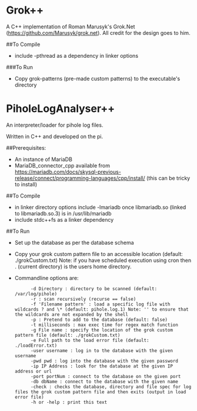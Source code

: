 # Grok++
A C++ implementation of Roman Marusyk's Grok.Net (https://github.com/Marusyk/grok.net). All credit for the design goes to him.

##To Compile
- include -pthread as a dependency in linker options

###To Run
- Copy grok-patterns (pre-made custom patterns) to the executable's directory

# PiholeLogAnalyser++
An interpreter/loader for pihole log files.

Written in C++ and developed on the pi.

##Prerequisites:
- An instance of MariaDB 
- MariaDB_connector_cpp available from https://mariadb.com/docs/skysql-previous-release/connect/programming-languages/cpp/install/ (this can be tricky to install)

##To Compile
- in linker directory options include -lmariadb once libmariadb.so (linked to libmariadb.so.3) is in /usr/lib/mariadb
- include stdc++fs as a linker dependency

##To Run
- Set up the database as per the database schema
- Copy your grok custom pattern file to an accessible location (default: ./grokCustom.txt) Note: if you have scheduled execution using cron then . (current directory) is the users home directory. 
- Commandline options are:

            -d Directory : directory to be scanned (default: /var/log/pihole)
            -r : scan recursively (recurse == false)
            -f 'Filename pattern' : load a specific log file with wildcards ? and \* (default: pihole.log.1) Note: '' to ensure that the wildcards are not expanded by the shell
            -p : Pretend to add to the database (default: false)
            -t milliseconds : max exec time for regex match function
            -g File name : specify the location of the grok custom pattern file (default: ./grokCustom.txt)
            -e Full path to the load error file (default: ./loadError.txt)
            -user username : log in to the database with the given username
            -pwd pwd : log into the database with the given password
            -ip IP Address : look for the database at the given IP address or url
            -port portNum : connect to the database on the given port
            -db dbName : connect to the database with the given name
            -check : checks the database, directory and file spec for log files the grok custom pattern file and then exits (output in load error file)
            -h or -help : print this text
